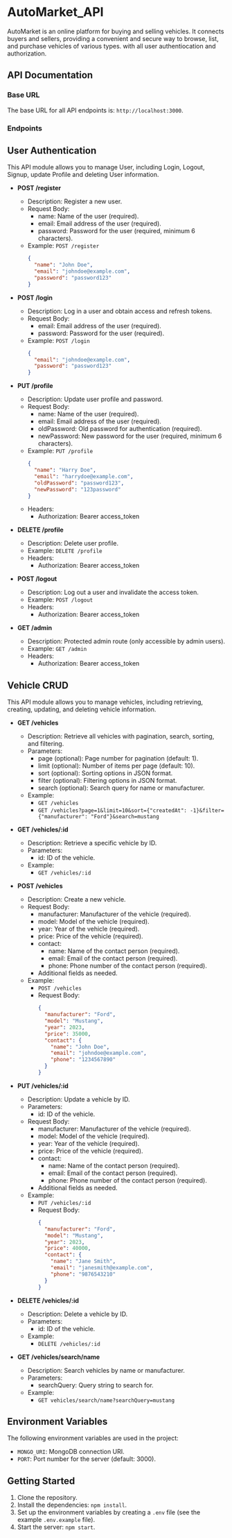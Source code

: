 # AutoMarket_API

AutoMarket is an online platform for buying and selling vehicles. It connects buyers and sellers, providing a convenient and secure way to browse, list, and purchase vehicles of various types. with all user authentiocation and authorization.


## API Documentation

### Base URL

The base URL for all API endpoints is: `http://localhost:3000`.

### Endpoints

## User Authentication

This API module allows you to manage User, including Login, Logout, Signup, update Profile and deleting User information.

- **POST /register**
  - Description: Register a new user.
  - Request Body:
    - name: Name of the user (required).
    - email: Email address of the user (required).
    - password: Password for the user (required, minimum 6 characters).
  - Example: `POST /register`
    ```json
    {
      "name": "John Doe",
      "email": "johndoe@example.com",
      "password": "password123"
    }
    ```

- **POST /login**
  - Description: Log in a user and obtain access and refresh tokens.
  - Request Body:
    - email: Email address of the user (required).
    - password: Password for the user (required).
  - Example: `POST /login`
    ```json
    {
      "email": "johndoe@example.com",
      "password": "password123"
    }
    ```

- **PUT /profile**
  - Description: Update user profile and password.
  - Request Body:
    - name: Name of the user (required).
    - email: Email address of the user (required).
    - oldPassword: Old password for authentication (required).
    - newPassword: New password for the user (required, minimum 6 characters).
  - Example: `PUT /profile`
    ```json
    {
      "name": "Harry Doe",
      "email": "harrydoe@example.com",
      "oldPassword": "password123",
      "newPassword": "123password"
    }
    ```
  - Headers:
    - Authorization: Bearer access_token

- **DELETE /profile**
  - Description: Delete user profile.
  - Example: `DELETE /profile`
  - Headers:
    - Authorization: Bearer access_token

- **POST /logout**
  - Description: Log out a user and invalidate the access token.
  - Example: `POST /logout`
  - Headers:
    - Authorization: Bearer access_token

- **GET /admin**
  - Description: Protected admin route (only accessible by admin users).
  - Example: `GET /admin`
  - Headers:
    - Authorization: Bearer access_token

## Vehicle CRUD   

This API module allows you to manage vehicles, including retrieving, creating, updating, and deleting vehicle information.


- **GET /vehicles**

  - Description: Retrieve all vehicles with pagination, search, sorting, and filtering.
  - Parameters:
    - page (optional): Page number for pagination (default: 1).
    - limit (optional): Number of items per page (default: 10).
    - sort (optional): Sorting options in JSON format.
    - filter (optional): Filtering options in JSON format.
    - search (optional): Search query for name or manufacturer.
  - Example:
    - `GET /vehicles`
    - `GET /vehicles?page=1&limit=10&sort={"createdAt": -1}&filter={"manufacturer": "Ford"}&search=mustang`

- **GET /vehicles/:id**

  - Description: Retrieve a specific vehicle by ID.
  - Parameters:
    - id: ID of the vehicle.
  - Example:
    - `GET /vehicles/:id`

- **POST /vehicles**

  - Description: Create a new vehicle.
  - Request Body:
    - manufacturer: Manufacturer of the vehicle (required).
    - model: Model of the vehicle (required).
    - year: Year of the vehicle (required).
    - price: Price of the vehicle (required).
    - contact:
      - name: Name of the contact person (required).
      - email: Email of the contact person (required).
      - phone: Phone number of the contact person (required).
    - Additional fields as needed.
  - Example:
    - `POST /vehicles`
    - Request Body:
      ```json
      {
        "manufacturer": "Ford",
        "model": "Mustang",
        "year": 2023,
        "price": 35000,
        "contact": {
          "name": "John Doe",
          "email": "johndoe@example.com",
          "phone": "1234567890"
        }
      }
      ```

- **PUT /vehicles/:id**

  - Description: Update a vehicle by ID.
  - Parameters:
    - id: ID of the vehicle.
  - Request Body:
    - manufacturer: Manufacturer of the vehicle (required).
    - model: Model of the vehicle (required).
    - year: Year of the vehicle (required).
    - price: Price of the vehicle (required).
    - contact:
      - name: Name of the contact person (required).
      - email: Email of the contact person (required).
      - phone: Phone number of the contact person (required).
    - Additional fields as needed.
  - Example:
    - `PUT /vehicles/:id`
    - Request Body:
      ```json
      {
        "manufacturer": "Ford",
        "model": "Mustang",
        "year": 2023,
        "price": 40000,
        "contact": {
          "name": "Jane Smith",
          "email": "janesmith@example.com",
          "phone": "9876543210"
        }
      }
      ```

- **DELETE /vehicles/:id**

  - Description: Delete a vehicle by ID.
  - Parameters:
    - id: ID of the vehicle.
  - Example:
    - `DELETE /vehicles/:id`

- **GET /vehicles/search/name**

  - Description: Search vehicles by name or manufacturer.
  - Parameters:
    - searchQuery: Query string to search for.
  - Example:
    - `GET vehicles/search/name?searchQuery=mustang`

## Environment Variables

The following environment variables are used in the project:

- `MONGO_URI`: MongoDB connection URI.
- `PORT`: Port number for the server (default: 3000).

## Getting Started

1. Clone the repository.
2. Install the dependencies: `npm install`.
3. Set up the environment variables by creating a `.env` file (see the example `.env.example` file).
4. Start the server: `npm start`.